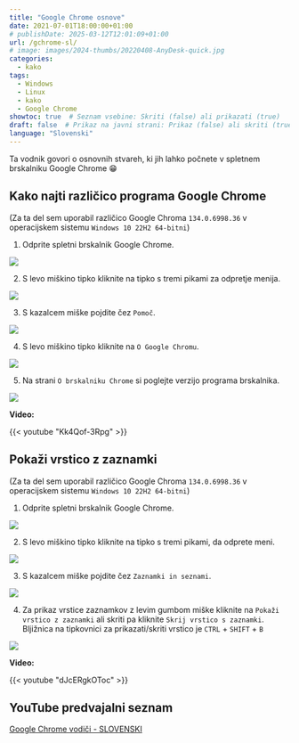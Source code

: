 ```yaml
---
title: "Google Chrome osnove"
date: 2021-07-01T18:00:00+01:00
# publishDate: 2025-03-12T12:01:09+01:00
url: /gchrome-sl/
# image: images/2024-thumbs/20220408-AnyDesk-quick.jpg
categories: 
  - kako
tags: 
  - Windows
  - Linux
  - kako
  - Google Chrome
showtoc: true  # Seznam vsebine: Skriti (false) ali prikazati (true)
draft: false  # Prikaz na javni strani: Prikaz (false) ali skriti (true)
language: "Slovenski"
---
```


Ta vodnik govori o osnovnih stvareh, ki jih lahko počnete v spletnem brskalniku Google Chrome 😁

## Kako najti različico programa Google Chrome

(Za ta del sem uporabil različico Google Chroma `134.0.6998.36` v operacijskem sistemu `Windows 10 22H2 64-bitni`)

1. Odprite spletni brskalnik Google Chrome.

 ![](/images/Google-Chrome/GChrome_desktop_shortcut.jpeg)

2. S levo miškino tipko kliknite na tipko s tremi pikami za odpretje menija.

 ![](/images/Google-Chrome/Sl_-_GChrome_-_3_pike_tipka.jpeg)

3. S kazalcem miške pojdite čez `Pomoč`.

 ![](/images/Google-Chrome/Sl_-_GChrome_-_meni_-_Pomoc.jpeg)

4. S levo miškino tipko kliknite na `O Google Chromu`.

 ![](/images/Google-Chrome/Sl_-_GChrome_-_meni_-_Pomoc_-_O_Google_Chromu.jpeg)

5. Na strani `O brskalniku Chrome` si poglejte verzijo programa brskalnika.

 ![](/images/Google-Chrome/Sl_-_GChrome_-_Nastavitve_-_O_brskalniku_stran.jpeg)

**Video:**

{{< youtube "Kk4Qof-3Rpg" >}}

## Pokaži vrstico z zaznamki

(Za ta del sem uporabil različico Google Chroma `134.0.6998.36` v operacijskem sistemu `Windows 10 22H2 64-bitni`)

1. Odprite spletni brskalnik Google Chrome.

 ![](/images/Google-Chrome/GChrome_desktop_shortcut.jpeg)

2. S levo miškino tipko kliknite na tipko s tremi pikami, da odprete meni.

 ![](/images/Google-Chrome/Sl_-_GChrome_-_3_pike_tipka.jpeg)

3. S kazalcem miške pojdite čez `Zaznamki in seznami`.

 ![](/images/Google-Chrome/Sl_-_GChrome_-_meni_-_Zaznamki_in_seznami.jpeg)

4. Za prikaz vrstice zaznamkov z levim gumbom miške kliknite na `Pokaži vrstico z zaznamki` ali skriti pa kliknite `Skrij vrstico s zaznamki`. Bljižnica na tipkovnici za prikazati/skriti vrstico je `CTRL` + `SHIFT` + `B`

 ![](/images/Google-Chrome/Sl_-_GChrome_-_meni_-_Zaznamki_in_seznami_-_pokazi_vrstico.jpeg)

**Video:**

{{< youtube "dJcERgkOToc" >}}

## YouTube predvajalni seznam

[Google Chrome vodiči - SLOVENSKI](https://www.youtube.com/playlist?list=PLbvZxzmdNckz9HYQyjkBTiQu0GxfCDjwf "Kliknite/tapnite da odprete YouTube predcajalni seznam!")

